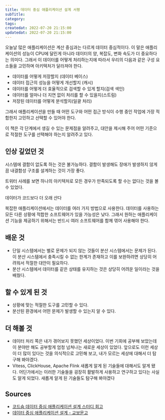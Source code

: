 ```yaml
---
title: 데이터 중심 애플리케이션 설계 서평
subTitle:
category:
tags:
createdat: 2022-07-20 21:15:00
updatedat: 2022-07-20 21:15:00
---
```


오늘날 많은 애플리케이션은 계산 중심과는 다르게 데이터 중심적이다. 이 말은 애플리케이션의 성능이 CPU에 달린게 아니라 
데이터의 양, 복잡도, 변화 속도가 더 중요하다는 의미다. 그래서 이 데이터를 어떻게
처리하는지에 따라서 우리의 다음과 같은 구성 요소들을 고민하며 아키텍처가 달라져야 한다.

* 데이터를 어떻게 저장할지 (데이터 베이스)
* 데이터 접근의 성능을 어떻게 개선할지 (캐시)
* 데이터를 어떻게 더 효율적으로 검색할 수 있게 할지(검색 색인)
* 데이터를 얼마나 더 지연 없이 처리를 할 수 있을지(스트림)
* 저장된 데이터를 어떻게 분석할지(일괄 처리)

그래서 애플리케이션을 만들 때 어떤 도구와 어떤 접근 방식이 수행 중인 작업에 가장
적합한지 고민하고 선택할 수 있어야 한다.

이 책은 각 단계에서 생길 수 있는 문제점을 알려주고, 대안을 제시해 주어 어떤 기준으로 적절한 도구를 선택해야 하는지 알려주고 있다.

## 인상 깊었던 것

시스템에 결함이 없도록 하는 것은 불가능하다. 결함이 발생해도 장애가 발생하지
않게끔 내결함성 구조를 설계하는 것이 가장 좋다.  

트위터 사례를 보면 하나의 아키텍처로 모든 경우가 만족되도록 할 수는 없다는 것을
볼 수 있었다.  

데이터가 코드보다 더 오래 산다  

복잡한 애플리케이션에서는 데이터를 여러 가지 방법으로 사용한다. 데이터를 사용하는
모든 다른 상황에 적합한 소프트웨어가 있을 가능성은 낮다. 그래서 원하는
애플리케이션 기능을 제공하기 위해서는 반드시 여러 소프트웨어를 함께 엮어
사용해야 한다.

## 배운 것

* 단일 시스템에서는 별로 문제가 되지 않는 것들이 분산 시스템에서는 문제가 된다.
  이 분산 시스템에서 충족시킬 수 없는 한계가 존재하고 이를 보완하려면 상당히
  어려워서 적절한 대안이 필요하다.
* 분산 시스템에서 데이터를 같은 상태를 유지하는 것은 상당히 어려운 일이라는 것을 배웠다.

## 할 수 있게 된 것

* 상황에 맞는 적절한 도구를 고민할 수 있다.
* 분산된 환경에서 어떤 문제가 발생할 수 있는지 알 수 있다.

## 더 해볼 것

* 데이터 처리 쪽은 내가 겪어보지 못했던 세상이었다. 이번 기회에 공부해 보았는데
  이 분야만 해도 공부할게 엄청 넘쳐나는 새로운 세상이 있었다. 앞으로도 이런
  세상이 더 많이 있다는 것을 의식적으로 고민해 보고, 내가 모르는 세상에
  대해서 더 탐구해 봐야겠다.
* Vitess, ClickHouse, Apache Flink 새롭게 알게 된 기술들에 대해서도 알게 됐다.
  어딘가에서는 이러한 기술들을 굉장히 활발하게 사용하고 연구하고 있다는 사실도
  알게 되었다. 새롭게 알게 된 기술들도 탐구해 봐야겠다

## Sources

* [코드숨 데이터 중심 애플리케이션 설계 스터디 회고](https://hannut91.github.io/retrospective/codesoom/ddia)
* [데이터 중심 애플리케이션 설계 - 교보문고](http://www.kyobobook.co.kr/product/detailViewKor.laf?barcode=9791158390983)
